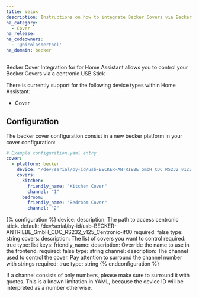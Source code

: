 ```yaml
---
title: Velux
description: Instructions on how to integrate Becker Covers via Becker Centronic USB Strick with Home Assistant.
ha_category:
  - Cover
ha_release: 
ha_codeowners:
  - '@nicolasberthel'
ha_domain: becker
---
```


Becker Cover Integration for for Home Assistant allows you to control your Becker Covers via a centronic USB Stick

There is currently support for the following device types within Home Assistant:

- Cover

## Configuration

The becker cover configuration consist in a new becker platform in your cover configuration:

```yaml
# Example configuration.yaml entry
cover:
  - platform: becker
    device: "/dev/serial/by-id/usb-BECKER-ANTRIEBE_GmbH_CDC_RS232_v125_Centronic-if00"
    covers:
      kitchen:
        friendly_name: "Kitchen Cover"
        channel: "1"
      bedroom:
        friendly_name: "Bedroom Cover"
        channel: "2"
```

{% configuration %}
device:
  description: The path to access centronic stick.
  default: /dev/serial/by-id/usb-BECKER-ANTRIEBE_GmbH_CDC_RS232_v125_Centronic-if00
  required: false
  type: string
covers:
  description: The list of covers you want to control
  required: true
  type: list
  keys:
    friendly_name:
      description: Override the name to use in the frontend.
      required: false
      type: string
    channel:
      description: The channel used to control the cover. Pay attention to surround the channel number with strings
      required: true
      type: string
{% endconfiguration %}

<div class='note warning'>
If a channel consists of only numbers, please make sure to surround it with quotes.
This is a known limitation in YAML, because the device ID will be interpreted as a number otherwise.
</div>
